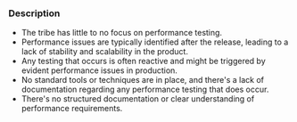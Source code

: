 ### Description

-   The tribe has little to no focus on performance testing.
-   Performance issues are typically identified after the release, leading to a lack of stability and scalability in the product.
-   Any testing that occurs is often reactive and might be triggered by evident performance issues in production.
-   No standard tools or techniques are in place, and there's a lack of documentation regarding any performance testing that does occur.
-   There's no structured documentation or clear understanding of performance requirements.
